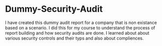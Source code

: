# Dummy-Security-Audit
I have created this dummy audit report for a company that is non existance based on a scenario. 
I did this for my course to understand the process of report building and how security audits are done. 
I learned about about various security controls and their typs and also about compliences.
